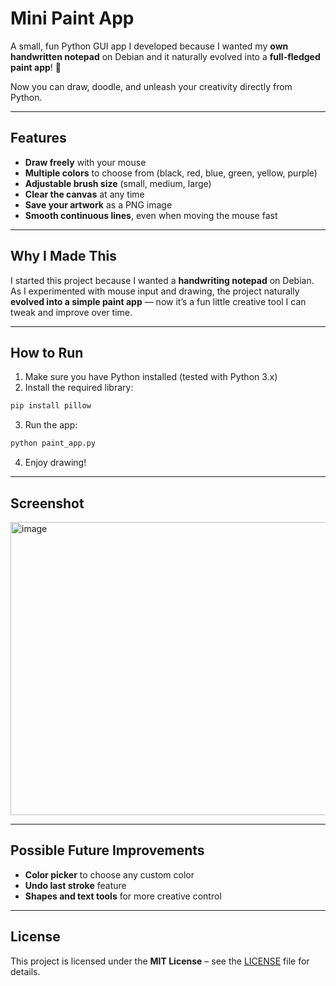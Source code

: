 #  Mini Paint App

A small, fun Python GUI app I developed because I wanted my **own handwritten notepad** on Debian and it naturally evolved into a **full-fledged paint app**! 🎨

Now you can draw, doodle, and unleash your creativity directly from Python.

---

## Features

*  **Draw freely** with your mouse
*  **Multiple colors** to choose from (black, red, blue, green, yellow, purple)
*  **Adjustable brush size** (small, medium, large)
*  **Clear the canvas** at any time
*  **Save your artwork** as a PNG image
*  **Smooth continuous lines**, even when moving the mouse fast

---

## Why I Made This

I started this project because I wanted a **handwriting notepad** on Debian. As I experimented with mouse input and drawing, the project naturally **evolved into a simple paint app** — now it’s a fun little creative tool I can tweak and improve over time.

---

## How to Run

1. Make sure you have Python installed (tested with Python 3.x)
2. Install the required library:

```bash
pip install pillow
```

3. Run the app:

```bash
python paint_app.py
```

4. Enjoy drawing!

---

## Screenshot

<img width="687" height="469" alt="image" src="https://github.com/user-attachments/assets/31e9961e-0f4b-41de-806f-9d017be97925" />

---

## Possible Future Improvements

*  **Color picker** to choose any custom color
*  **Undo last stroke** feature
*  **Shapes and text tools** for more creative control

---

## License

This project is licensed under the **MIT License** – see the [LICENSE](LICENSE) file for details.
